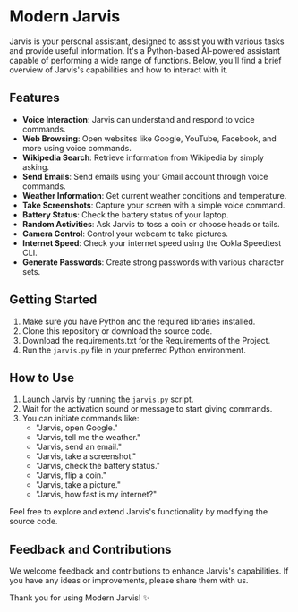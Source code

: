 # Modern Jarvis

Jarvis is your personal assistant, designed to assist you with various tasks and provide useful information. It's a Python-based AI-powered assistant capable of performing a wide range of functions. Below, you'll find a brief overview of Jarvis's capabilities and how to interact with it.

## Features
- **Voice Interaction**: Jarvis can understand and respond to voice commands.
- **Web Browsing**: Open websites like Google, YouTube, Facebook, and more using voice commands.
- **Wikipedia Search**: Retrieve information from Wikipedia by simply asking.
- **Send Emails**: Send emails using your Gmail account through voice commands.
- **Weather Information**: Get current weather conditions and temperature.
- **Take Screenshots**: Capture your screen with a simple voice command.
- **Battery Status**: Check the battery status of your laptop.
- **Random Activities**: Ask Jarvis to toss a coin or choose heads or tails.
- **Camera Control**: Control your webcam to take pictures.
- **Internet Speed**: Check your internet speed using the Ookla Speedtest CLI.
- **Generate Passwords**: Create strong passwords with various character sets.

## Getting Started

1. Make sure you have Python and the required libraries installed.
2. Clone this repository or download the source code.
3. Download the requirements.txt for the Requirements of the Project.
4. Run the `jarvis.py` file in your preferred Python environment.

## How to Use

1. Launch Jarvis by running the `jarvis.py` script.
2. Wait for the activation sound or message to start giving commands.
3. You can initiate commands like:
   - "Jarvis, open Google."
   - "Jarvis, tell me the weather."
   - "Jarvis, send an email."
   - "Jarvis, take a screenshot."
   - "Jarvis, check the battery status."
   - "Jarvis, flip a coin."
   - "Jarvis, take a picture."
   - "Jarvis, how fast is my internet?"

Feel free to explore and extend Jarvis's functionality by modifying the source code.

## Feedback and Contributions

We welcome feedback and contributions to enhance Jarvis's capabilities. If you have any ideas or improvements, please share them with us.

Thank you for using Modern Jarvis! ✨
